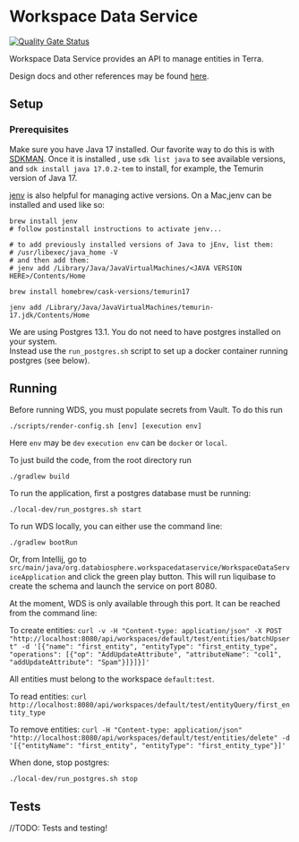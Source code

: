 # Workspace Data Service
[![Quality Gate Status](https://sonarcloud.io/api/project_badges/measure?project=DataBiosphere_workspace-data-service&metric=alert_status)](https://sonarcloud.io/summary/new_code?id=DataBiosphere_workspace-data-service)

Workspace Data Service provides an API to manage entities in Terra.

Design docs and other references may be found [here](https://broadworkbench.atlassian.net/wiki/spaces/AS/pages/2437742606/Workspace+Data+Service).

## Setup
### Prerequisites
Make sure you have Java 17 installed.  Our favorite way to do this is with [SDKMAN](https://sdkman.io/jdks).  Once it is installed , use `sdk list java` to see available versions, and `sdk install java 17.0.2-tem` to install, for example, the Temurin version of Java 17.

[jenv](https://www.jenv.be/) is also helpful for managing active versions.  On a Mac,jenv can be installed and used like so:
```
brew install jenv
# follow postinstall instructions to activate jenv...

# to add previously installed versions of Java to jEnv, list them:
# /usr/libexec/java_home -V
# and then add them:
# jenv add /Library/Java/JavaVirtualMachines/<JAVA VERSION HERE>/Contents/Home

brew install homebrew/cask-versions/temurin17

jenv add /Library/Java/JavaVirtualMachines/temurin-17.jdk/Contents/Home
```

We are using Postgres 13.1.  You do not need to have postgres installed on your system.  
Instead use the `run_postgres.sh` script to set up a docker container running postgres (see below).

## Running
Before running WDS, you must populate secrets from Vault.  To do this run
```
./scripts/render-config.sh [env] [execution env]
```
Here `env` may be `dev`
`execution env` can be `docker` or `local`.

To just build the code, from the root directory run
```
./gradlew build
```
To run the application, first a postgres database must be running:
```
./local-dev/run_postgres.sh start
```

To run WDS locally, you can either use the command line:
```
./gradlew bootRun
```
Or, from Intellij, go to `src/main/java/org.databiosphere.workspacedataservice/WorkspaceDataServiceApplication` and click the green play button.
This will run liquibase to create the schema and launch the service on port 8080.

At the moment, WDS is only available through this port.  It can be reached from the command line:

To create entities:
`curl -v -H "Content-type: application/json" -X POST "http://localhost:8080/api/workspaces/default/test/entities/batchUpsert" -d '[{"name": "first_entity", "entityType": "first_entity_type", "operations": [{"op": "AddUpdateAttribute", "attributeName": "col1", "addUpdateAttribute": "Spam"}]}]}]'`

All entities must belong to the workspace `default:test`.

To read entities: 
`curl http://localhost:8080/api/workspaces/default/test/entityQuery/first_entity_type`

To remove entities:
`curl -H "Content-type: application/json" "http://localhost:8080/api/workspaces/default/test/entities/delete" -d '[{"entityName": "first_entity", "entityType": "first_entity_type"}]'`

When done, stop postgres:
```
./local-dev/run_postgres.sh stop
```
## Tests
//TODO: Tests and testing!